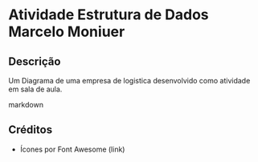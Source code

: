 # Atividade Estrutura de Dados Marcelo Moniuer 

## Descrição
Um Diagrama de uma empresa de logistica desenvolvido como atividade em sala de aula.

markdown
## Créditos
- Ícones por Font Awesome (link)

